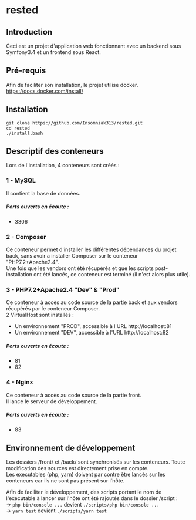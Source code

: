 # rested

## Introduction

Ceci est un projet d'application web fonctionnant avec un backend sous Symfony3.4 et un frontend sous React.

## Pré-requis

Afin de faciliter son installation, le projet utilise docker.<br/>
https://docs.docker.com/install/

## Installation

```
git clone https://github.com/Insomniak313/rested.git
cd rested
./install.bash
```

## Descriptif des conteneurs

Lors de l'installation, 4 conteneurs sont créés :

### 1 - MySQL

Il contient la base de données.<br/>
##### Ports ouverts en écoute :
<ul>
<li>3306</li>
</ul>

### 2 - Composer

Ce conteneur permet d'installer les différentes dépendances du projet back, sans avoir a installer Composer sur le conteneur "PHP7.2+Apache2.4". <br/>
Une fois que les vendors ont été récupérés et que les scripts post-installation ont été lancés, ce conteneur est terminé (il n'est alors plus utile).

### 3 - PHP7.2+Apache2.4 "Dev" & "Prod"

Ce conteneur à accès au code source de la partie back et aux vendors récupérés par le conteneur Composer. <br/>
2 VirtualHost sont installés :
<ul>
<li>Un environnement "PROD", accessible à l'URL http://localhost:81</li>
<li>Un environnement "DEV", accessible à l'URL http://localhost:82</li>
</ul>

##### Ports ouverts en écoute :
<ul>
<li>81</li>
<li>82</li>
</ul>

### 4 - Nginx

Ce conteneur à accès au code source de la partie front.<br/>
Il lance le serveur de développement.

##### Ports ouverts en écoute :
<ul>
<li>83</li>
</ul>

## Environnement de développement

Les dossiers /front/ et /back/ sont synchronisés sur les conteneurs. Toute modification des sources est directement prise en compte. <br/>
Les executables (php, yarn) doivent par contre être lancés sur les conteneurs car ils ne sont pas présent sur l'hôte.<br/>

Afin de faciliter le développement, des scripts portant le nom de l'executable à lancer sur l'hôte ont été rajoutés dans le dossier /script : <br/>
-> `php bin/console ...` devient `./scripts/php bin/console ...`<br/>
-> `yarn test` devient `./scripts/yarn test`
